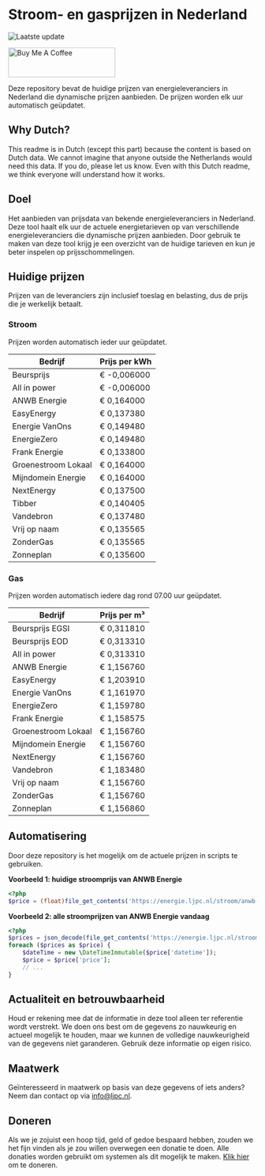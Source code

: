 # Stroom- en gasprijzen in Nederland

![Laatste update](https://img.shields.io/badge/laatste%20update-2025--09--15%2014%3A00%20CET-brightgreen)

<a href="https://www.buymeacoffee.com/Lars-" target="_blank"><img src="https://cdn.buymeacoffee.com/buttons/v2/default-orange.png" alt="Buy Me A Coffee" height="60" style="height: 60px !important;width: 217px !important;" ></a>

Deze repository bevat de huidige prijzen van energieleveranciers in Nederland die dynamische prijzen aanbieden. De prijzen worden elk uur automatisch geüpdatet.

## Why Dutch?

This readme is in Dutch (except this part) because the content is based on Dutch data. We cannot imagine that anyone outside the Netherlands would need this data. If you do, please let us know. Even with this Dutch readme, we think
everyone will understand how it works.

## Doel

Het aanbieden van prijsdata van bekende energieleveranciers in Nederland. Deze tool haalt elk uur de actuele energietarieven op van verschillende energieleveranciers die dynamische prijzen aanbieden. Door gebruik te maken van deze tool
krijg je een overzicht van de huidige tarieven en kun je beter inspelen op prijsschommelingen.

## Huidige prijzen

Prijzen van de leveranciers zijn inclusief toeslag en belasting, dus de prijs die je werkelijk betaalt.

### Stroom

Prijzen worden automatisch ieder uur geüpdatet.

 Bedrijf | Prijs per kWh 
---------|---------------
Beursprijs | € -0,006000
All in power | € -0,006000
ANWB Energie | € 0,164000
EasyEnergy | € 0,137380
Energie VanOns | € 0,149480
EnergieZero | € 0,149480
Frank Energie | € 0,133800
Groenestroom Lokaal | € 0,164000
Mijndomein Energie | € 0,164000
NextEnergy | € 0,137500
Tibber | € 0,140405
Vandebron | € 0,137480
Vrij op naam | € 0,135565
ZonderGas | € 0,135565
Zonneplan | € 0,135600


### Gas

Prijzen worden automatisch iedere dag rond 07.00 uur geüpdatet.

 Bedrijf | Prijs per m³ 
---------|--------------
Beursprijs EGSI | € 0,311810
Beursprijs EOD | € 0,313310
All in power | € 0,313310
ANWB Energie | € 1,156760
EasyEnergy | € 1,203910
Energie VanOns | € 1,161970
EnergieZero | € 1,159780
Frank Energie | € 1,158575
Groenestroom Lokaal | € 1,156760
Mijndomein Energie | € 1,156760
NextEnergy | € 1,156760
Vandebron | € 1,183480
Vrij op naam | € 1,156760
ZonderGas | € 1,156760
Zonneplan | € 1,156860


## Automatisering

Door deze repository is het mogelijk om de actuele prijzen in scripts te gebruiken.

**Voorbeeld 1: huidige stroomprijs van ANWB Energie**

```php
<?php
$price = (float)file_get_contents('https://energie.ljpc.nl/stroom/anwb-energie-nu.txt');

```

**Voorbeeld 2: alle stroomprijzen van ANWB Energie vandaag**

```php
<?php
$prices = json_decode(file_get_contents('https://energie.ljpc.nl/stroom/all-in-power-vandaag.json'),true);
foreach ($prices as $price) {
    $dateTime = new \DateTimeImmutable($price['datetime']);
    $price = $price['price'];
    // ...
}
```

## Actualiteit en betrouwbaarheid

Houd er rekening mee dat de informatie in deze tool alleen ter referentie wordt verstrekt. We doen ons best om de gegevens zo nauwkeurig en actueel mogelijk te houden, maar we kunnen de volledige nauwkeurigheid van de gegevens niet
garanderen. Gebruik deze informatie op eigen risico.

## Maatwerk

Geïnteresseerd in maatwerk op basis van deze gegevens of iets anders? Neem dan contact op
via [info@ljpc.nl](mailto:info@ljpc.nl?subject=Energie%20prijzen).

## Doneren

Als we je zojuist een hoop tijd, geld of gedoe bespaard hebben, zouden we het fijn vinden als je zou willen overwegen een
donatie te doen. Alle donaties worden gebruikt om systemen als dit mogelijk te
maken. [Klik hier](https://www.buymeacoffee.com/Lars-) om te doneren.
